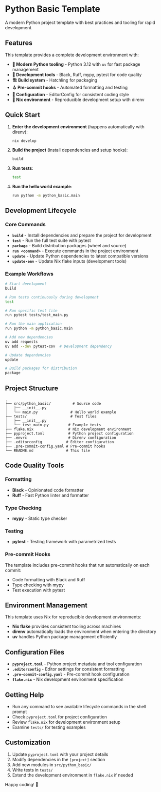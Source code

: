 
# Python Basic Template

A modern Python project template with best practices and tooling for rapid development.

## Features

This template provides a complete development environment with:

- **🚀 Modern Python tooling** - Python 3.12 with `uv` for fast package management
- **🔧 Development tools** - Black, Ruff, mypy, pytest for code quality
- **🏗️ Build system** - Hatchling for packaging
- **🪝 Pre-commit hooks** - Automated formatting and testing
- **📝 Configuration** - EditorConfig for consistent coding style
- **🔄 Nix environment** - Reproducible development setup with direnv

## Quick Start

1. **Enter the development environment** (happens automatically with direnv):
   ```bash
   nix develop
   ```

2. **Build the project** (install dependencies and setup hooks):
   ```bash
   build
   ```

3. **Run tests**:
   ```bash
   test
   ```

4. **Run the hello world example**:
   ```bash
   run python -m python_basic.main
   ```

## Development Lifecycle

### Core Commands

- **`build`** - Install dependencies and prepare the project for development
- **`test`** - Run the full test suite with pytest
- **`package`** - Build distribution packages (wheel and source)
- **`run <command>`** - Execute commands in the project environment
- **`update`** - Update Python dependencies to latest compatible versions
- **`update-env`** - Update Nix flake inputs (development tools)

### Example Workflows

```bash
# Start development
build

# Run tests continuously during development
test

# Run specific test file
run pytest tests/test_main.py

# Run the main application
run python -m python_basic.main

# Add new dependencies
uv add requests
uv add --dev pytest-cov  # Development dependency

# Update dependencies
update

# Build packages for distribution
package
```

## Project Structure

```
.
├── src/python_basic/          # Source code
│   ├── __init__.py
│   └── main.py               # Hello world example
├── tests/                    # Test files
│   ├── __init__.py
│   └── test_main.py         # Example tests
├── flake.nix                # Nix development environment
├── pyproject.toml           # Python project configuration
├── .envrc                   # Direnv configuration
├── .editorconfig           # Editor configuration
├── .pre-commit-config.yaml # Pre-commit hooks
└── README.md               # This file
```

## Code Quality Tools

### Formatting
- **Black** - Opinionated code formatter
- **Ruff** - Fast Python linter and formatter

### Type Checking
- **mypy** - Static type checker

### Testing
- **pytest** - Testing framework with parametrized tests

### Pre-commit Hooks
The template includes pre-commit hooks that run automatically on each commit:
- Code formatting with Black and Ruff
- Type checking with mypy
- Test execution with pytest

## Environment Management

This template uses Nix for reproducible development environments:

- **Nix flake** provides consistent tooling across machines
- **direnv** automatically loads the environment when entering the directory
- **uv** handles Python package management efficiently

## Configuration Files

- **`pyproject.toml`** - Python project metadata and tool configuration
- **`.editorconfig`** - Editor settings for consistent formatting
- **`.pre-commit-config.yaml`** - Pre-commit hook configuration
- **`flake.nix`** - Nix development environment specification

## Getting Help

- Run any command to see available lifecycle commands in the shell prompt
- Check `pyproject.toml` for project configuration
- Review `flake.nix` for development environment setup
- Examine `tests/` for testing examples

## Customization

1. Update `pyproject.toml` with your project details
2. Modify dependencies in the `[project]` section
3. Add new modules in `src/python_basic/`
4. Write tests in `tests/`
5. Extend the development environment in `flake.nix` if needed

Happy coding! 🐍
